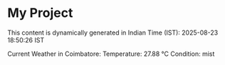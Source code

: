 # My Project

This content is dynamically generated in Indian Time (IST): 2025-08-23 18:50:26 IST


Current Weather in Coimbatore:
Temperature: 27.88 °C
Condition: mist
